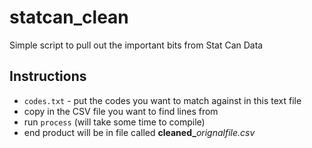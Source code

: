 # statcan_clean
Simple script to pull out the important bits from Stat Can Data

## Instructions
- `codes.txt` - put the codes you want to match against in this text file
- copy in the CSV file you want to find lines from
- run `process` (will take some time to compile)
- end product will be in file called **cleaned_**_orignalfile.csv_
